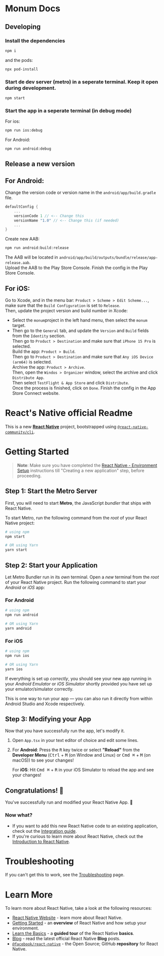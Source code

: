 # Monum Docs

## Developing
### Install the dependencies
```bash
npm i
```
and the pods:
```bash
npx pod-install
```

### Start de dev server (metro) in a seperate terminal. Keep it open during development.
```bash
npm start
```

### Start the app in a seperate terminal (in debug mode)
For ios:
```bash
npm run ios:debug
```
For Android:
```bash
npm run android:debug
```

## Release a new version
## For Android:
Change the version code or version name in the `android/app/build.gradle` file.
```gradle
defaultConfig {
    ...
    versionCode 1 // <-- Change this
    versionName "1.0" // <-- Change this (if needed)
    ...
}
```
Create new AAB:
```bash
npm run android:build:release
```
The AAB will be located in `android/app/build/outputs/bundle/release/app-release.aab`.<br>
Upload the AAB to the Play Store Console.
Finish the config in the Play Store Console.

## For iOS:
Go to Xcode, and in the menu bar: `Product > Scheme > Edit Scheme...`, make sure that the `Build Configuration` is set to `Release`.<br>
Then, update the project version and build number in Xcode:<br>
+ Select the `monum`project in the left hand menu, then select the `monum` target.<br>
+ Then go to the `General` tab, and update the `Version` and `Build` fields from the `Identity` section.<br>
Then go to `Product > Destination` and make sure that `iPhone 15 Pro` is selected.<br>
Build the app: `Product > Build`.<br>
Then go to `Product > Destination` and make sure that `Any iOS Device (arm64)` is selected.<br>
Archive the app: `Product > Archive`.<br>
Then, open the `Windos > Organizer` window, select the archive and click `Distribute App`.<br>
Then select `TestFlight & App Store` and click `Distribute`.<br>
Once the process is finished, click on `Done`.
Finish the config in the App Store Connect website.

# React's Native official Readme

This is a new [**React Native**](https://reactnative.dev) project, bootstrapped using [`@react-native-community/cli`](https://github.com/react-native-community/cli).

# Getting Started

>**Note**: Make sure you have completed the [React Native - Environment Setup](https://reactnative.dev/docs/environment-setup) instructions till "Creating a new application" step, before proceeding.

## Step 1: Start the Metro Server

First, you will need to start **Metro**, the JavaScript _bundler_ that ships _with_ React Native.

To start Metro, run the following command from the _root_ of your React Native project:

```bash
# using npm
npm start

# OR using Yarn
yarn start
```

## Step 2: Start your Application

Let Metro Bundler run in its _own_ terminal. Open a _new_ terminal from the _root_ of your React Native project. Run the following command to start your _Android_ or _iOS_ app:

### For Android

```bash
# using npm
npm run android

# OR using Yarn
yarn android
```

### For iOS

```bash
# using npm
npm run ios

# OR using Yarn
yarn ios
```

If everything is set up _correctly_, you should see your new app running in your _Android Emulator_ or _iOS Simulator_ shortly provided you have set up your emulator/simulator correctly.

This is one way to run your app — you can also run it directly from within Android Studio and Xcode respectively.

## Step 3: Modifying your App

Now that you have successfully run the app, let's modify it.

1. Open `App.tsx` in your text editor of choice and edit some lines.
2. For **Android**: Press the <kbd>R</kbd> key twice or select **"Reload"** from the **Developer Menu** (<kbd>Ctrl</kbd> + <kbd>M</kbd> (on Window and Linux) or <kbd>Cmd ⌘</kbd> + <kbd>M</kbd> (on macOS)) to see your changes!

   For **iOS**: Hit <kbd>Cmd ⌘</kbd> + <kbd>R</kbd> in your iOS Simulator to reload the app and see your changes!

## Congratulations! :tada:

You've successfully run and modified your React Native App. :partying_face:

### Now what?

- If you want to add this new React Native code to an existing application, check out the [Integration guide](https://reactnative.dev/docs/integration-with-existing-apps).
- If you're curious to learn more about React Native, check out the [Introduction to React Native](https://reactnative.dev/docs/getting-started).

# Troubleshooting

If you can't get this to work, see the [Troubleshooting](https://reactnative.dev/docs/troubleshooting) page.

# Learn More

To learn more about React Native, take a look at the following resources:

- [React Native Website](https://reactnative.dev) - learn more about React Native.
- [Getting Started](https://reactnative.dev/docs/environment-setup) - an **overview** of React Native and how setup your environment.
- [Learn the Basics](https://reactnative.dev/docs/getting-started) - a **guided tour** of the React Native **basics**.
- [Blog](https://reactnative.dev/blog) - read the latest official React Native **Blog** posts.
- [`@facebook/react-native`](https://github.com/facebook/react-native) - the Open Source; GitHub **repository** for React Native.
